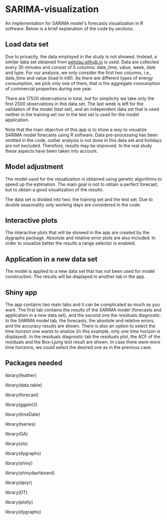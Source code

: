 # SARIMA-visualization
An implementation for SARIMA model's forecasts visualization in R software. 
Below is a brief explanation of the code by sections.

## Load data set

Due to privacity, the data employed in the study is not showed. Instead, a similar data set obtained from [petolau.github.io](https://github.com/PetoLau/petolau.github.io/tree/master/_rmd)  is used. Data are collected every 30 minutes and consist of 5 columns: date_time, value, week, date and type. For our analysis, we only consider the first two columns, i.e., date_time and value (load in kW). As there are different types of energy consumption, we pick only one of them, that is the aggregate consumption of commercial properties during one year.

There are 17520 observations in total, but for simplicity we take only the first 2500 observations in this data set. The last week is left for the validation of the model (test set), and an independent data set that is used neither in the training set nor in the test set is used for the model application.

Note that the main objective of this app is to show a way to visualize SARIMA model forecasts using R software. Data pre-processing has been omitted in the code, outlier analysis is not done in this data set and holidays are not excluded. Therefore, results may be improved. In the real study these aspects have been taken into account.

## Model adjustment

The model used for the visualization is obtained using genetic algorithms to speed up the estimation. The main goal is not to obtain a perfect forecast, but to obtain a good visualization of the results.

The data set is divided into two: the training set and the test set. Due to double seasonality only working days are considered in the code. 

## Interactive plots

The interactive plots that will be showed in the app are created by the dygraphs package. Absolute and relative error plots are also included. In order to visualize better the results a range selector is enabled. 

## Application in a new data set

The model is applied to a new data set that has not been used for model construction. The results will be displayed in another tab in the app.

## Shiny app

The app contains two main tabs and it can be complicated as much as you want. The first tab contains the results of the SARIMA model (forecasts and application in a new data set), and the second one the residuals diagnostic. 
In the SARIMA model tab, the forecasts, the absolute and relative errors, and the accuracy results are shown. There is also an option to select the time horizon one wants to analize (in this example, only one time horizon is displayed).
In the residuals diagnostic tab the residuals plot, the ACF of the residuals and the Box-Ljung test result are shown. In case there were more time horizons, we could select the desired one as in the previous case.

## Packages needed

library(feather)

library(data.table)

library(forecast)

library(ggplot2)

library(timeDate)

library(tseries)

library(GA)

library(xts)

library(dygraphs)


library(shiny)

library(shinydashboard)

library(dplyr)

library(DT)

library(plotly)

library(dygraphs)
